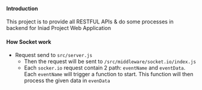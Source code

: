 #### Introduction
This project is to provide all RESTFUL APIs & do some processes in backend for Iniad Project Web Application

#### How Socket work
* Request send to `src/server.js`
  * Then the request will be sent to `/src/middleware/socket.io/index.js`
  * Each `socker.io` request contain 2 path: `eventName` and `eventData`. Each `eventName` will trigger a function to start. This function will then process the given data in `evenData`

